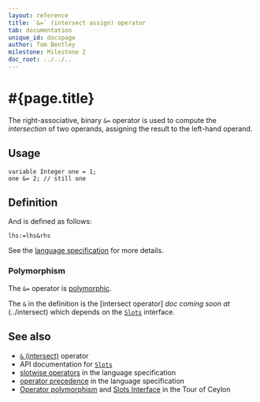 ```yaml
---
layout: reference
title: `&=` (intersect assign) operator
tab: documentation
unique_id: docspage
author: Tom Bentley
milestone: Milestone 2
doc_root: ../../..
---
```


# #{page.title}

The right-associative, binary `&=` operator is used to compute the 
*intersection* of two operands, assigning the result to the left-hand 
operand.

## Usage 

    variable Integer one = 1;
    one &= 2; // still one

## Definition

And is defined as follows:

    lhs:=lhs&rhs

See the [language specification](#{page.doc_root}/#{site.urls.spec_relative}#slotwise) for 
more details.

### Polymorphism

The `&=` operator is [polymorphic](#{page.doc_root}/reference/operator/operator-polymorphism). 

The `&` in the definition is the [intersect operator] _doc coming soon at_ (../intersect) which 
depends on the [`Slots`](#{page.doc_root}/api/ceylon/language/interface_Slots.html) interface.

## See also

* [`&` (intersect)](../intersect) operator
* API documentation for [`Slots`](#{page.doc_root}/api/ceylon/language/interface_Slots.html)
* [slotwise operators](#{page.doc_root}/#{site.urls.spec_relative}#slotwise) in the 
  language specification
* [operator precedence](#{page.doc_root}/#{site.urls.spec_relative}#operatorprecedence) in the 
  language specification
* [Operator polymorphism](#{page.doc_root}/tour/language-module/#operator_polymorphism) 
  and 
  [Slots Interface](#{page.doc_root}/tour/language-module/#the_slots_interface) 
  in the Tour of Ceylon

